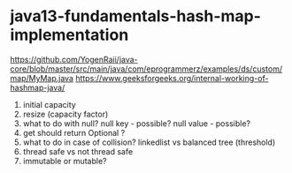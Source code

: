 # java13-fundamentals-hash-map-implementation

https://github.com/YogenRaii/java-core/blob/master/src/main/java/com/eprogrammerz/examples/ds/custom/map/MyMap.java
https://www.geeksforgeeks.org/internal-working-of-hashmap-java/

1. initial capacity
1. resize (capacity factor)
1. what to do with null? null key - possible? null value - possible?
1. get should return Optional ?
1. what to do in case of collision? linkedlist vs balanced tree (threshold)
1. thread safe vs not thread safe
1. immutable or mutable?